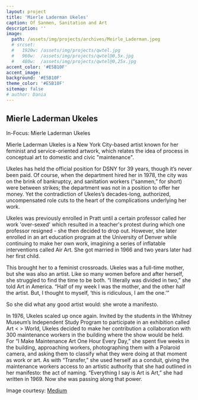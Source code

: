 ```yaml
---
layout: project
title: 'Mierle Laderman Ukeles'
caption: Of Sanmen, Sanitation and Art
description: ''
image: 
  path: /assets/img/projects/archives/Meirle_Laderman.jpeg
  # srcset: 
  #   1920w: /assets/img/projects/qwtel.jpg
  #   960w:  /assets/img/projects/qwtel@0,5x.jpg
  #   480w:  /assets/img/projects/qwtel@0,25x.jpg
accent_color: '#E5B10F'
accent_image:
background: '#E5B10F'
theme_color: '#E5B10F'
sitemap: false
# author: Dania
---
```

## Mierle Laderman Ukeles

In-Focus: Mierle Laderman Ukeles

Mierle Laderman Ukeles is a New York City-based artist known for her feminist and service-oriented artwork, which relates the idea of process in conceptual art to domestic and civic "maintenance".

Ukeles has held the official position for DSNY for 39 years, though it’s never been paid. Of course, when the department hired her in 1978, the city was on the brink of bankruptcy, and sanitation workers (“sanmen,” for short) were between strikes; the department was not in a position to offer her money. Yet the contradiction of Ukeles’s decades-long, authorized, uncompensated role cuts to the heart of the complications underlying her work.

Ukeles was previously enrolled in Pratt until a certain professor called her work 'over-sexed' which resulted in a teacher's protest during which one professor resigned - she then decided to drop out. However, she later enrolled in an art education program at the University of Denver while continuing to make her own work, imagining a series of inflatable interventions called Air Art. She got married in 1966 and two years later had her first child.

This brought her to a feminist crossroads. Ukeles was a full-time mother, but she was also an artist. Like so many women before and after herself, she struggled to find the time to be both. “I literally was divided in two,” she told Art in America. “Half of my week I was the mother, and the other half the artist. But, I thought to myself, ‘this is ridiculous, I am the one.’”

So she did what any good artist would: she wrote a manifesto.

In 1976, Ukeles scaled up once again. Invited by the students in the Whitney Museum’s Independent Study Program to participate in an exhibition called Art < > World, Ukeles decided to make her contribution a collaboration with 300 maintenance workers in the building where the show would be held. For “I Make Maintenance Art One Hour Every Day,” she spent five weeks in the building, approaching workers, photographing them with a Polaroid camera, and asking them to classify what they were doing at that moment as work or art. As with “Transfer,” she used herself as a conduit, giving the maintenance workers access to an artistic authority that she had outlined in her manifesto:  the act of naming. “Everything I say is Art is Art,” she had written in 1969. Now she was passing along that power.

Image courtesy: [Medium](https://medium.com/@dakotagearhart/wonderful-feminist-artist-who-works-in-garbage-dumps-mierle-laderman-ukeles-2ed09771c676)
